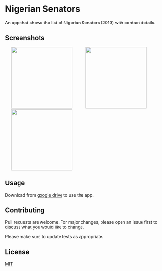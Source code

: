 # Nigerian Senators

An app that shows the list of Nigerian Senators (2019) with contact details.

## Screenshots
<p>
    <img src="https://raw.githubusercontent.com/lhamycodes/nigerian_senators/master/screenshots/1.png" width="200px" height="auto" hspace="20"/>
    <img src="https://raw.githubusercontent.com/lhamycodes/nigerian_senators/master/screenshots/2.png" width="200px" height="auto" hspace="20"/>
    <img src="https://raw.githubusercontent.com/lhamycodes/nigerian_senators/master/screenshots/3.png" width="200px" height="auto" hspace="20"/>
</p>

## Usage

Download from [google drive](https://drive.google.com/file/d/1lcSZTI_E1LaVksXNpngJrZhxn3RPdnon/view) to use the app.

## Contributing
Pull requests are welcome. For major changes, please open an issue first to discuss what you would like to change.

Please make sure to update tests as appropriate.

## License
[MIT](https://choosealicense.com/licenses/mit/)